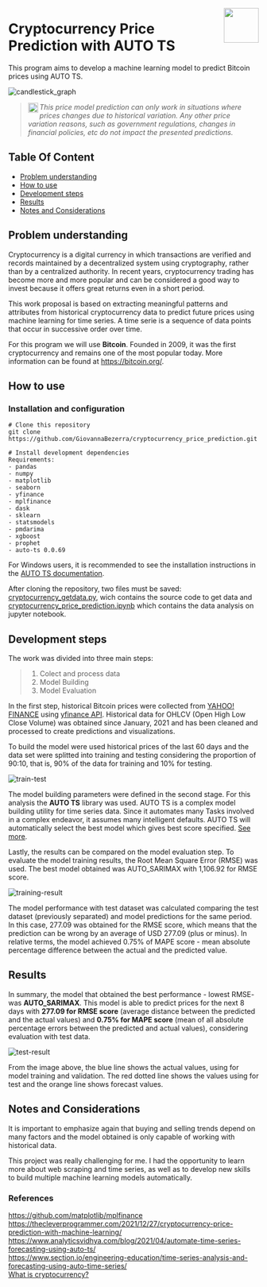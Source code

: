 <img src="https://user-images.githubusercontent.com/44107852/233521994-973b8bb0-7973-4eda-b5ef-78dc5cc2414a.png" align="right"
      width="70" height="70">
      
# Cryptocurrency Price Prediction with AUTO TS
   
   
This program aims to develop a machine learning model to predict Bitcoin prices using AUTO TS.

![candlestick_graph](https://user-images.githubusercontent.com/44107852/233504877-c678f7a7-a469-4107-aa42-3b40a1b591b3.jpg)

><img src="https://user-images.githubusercontent.com/44107852/232332112-330712e3-4ed0-4703-a88e-4fc4edbe68db.png" 
align="left" alt="imdb logo" width="20" height="20">
*This price model prediction can only work in situations where prices changes due to historical variation. Any other price variation reasons, such as government regulations, changes in financial policies, etc do not impact the presented predictions.*

## Table Of Content  

- [Problem understanding](#problem-understanding)  
- [How to use](#how-to-use)  
- [Development steps](#development-steps)    
- [Results](#results)  
- [Notes and Considerations](#notes-and-considerations)  


## Problem understanding  

Cryptocurrency is a digital currency in which transactions are verified and records maintained by a decentralized system using cryptography, rather than by a centralized authority. In recent years, cryptocurrency trading has become more and more popular and can be considered a good way to invest because it offers great returns even in a short period.   

This work proposal is based on extracting meaningful patterns and attributes from historical cryptocurrency data to predict future prices using machine learning for time series. A time serie is a sequence of data points that occur in successive order over time.   

For this program we will use **Bitcoin**. Founded in 2009, it was the first cryptocurrency and remains one of the most popular today. More information can be found at https://bitcoin.org/.

## How to use  

### Installation and configuration 

```
# Clone this repository
git clone https://github.com/GiovannaBezerra/cryptocurrency_price_prediction.git

# Install development dependencies
Requirements:
- pandas
- numpy
- matplotlib
- seaborn
- yfinance
- mplfinance
- dask
- sklearn
- statsmodels
- pmdarima
- xgboost
- prophet
- auto-ts 0.0.69
```

For Windows users, it is recommended to see the installation instructions in the [AUTO TS documentation](https://github.com/AutoViML/Auto_TS#note-for-windows-users).

After cloning the repository, two files must be saved: [cryptocurrency_getdata.py](https://github.com/GiovannaBezerra/cryptocurrency_price_prediction/blob/main/cryptocurrency_get_data.py), wich contains the source code to get data and [cryptocurrency_price_prediction.ipynb](https://github.com/GiovannaBezerra/cryptocurrency_price_prediction/blob/main/cryptocurrency_price_prediction.ipynb) which contains the data analysis on jupyter notebook.

## Development steps

The work was divided into three main steps:   
> 1. Colect and process data
> 2. Model Building
> 3. Model Evaluation

In the first step, historical Bitcoin prices were collected from [YAHOO! FINANCE](https://finance.yahoo.com/quote/BTC-USD?p=BTC-USD&.tsrc=fin-srch) using [yfinance API](https://pypi.org/project/yfinance/). Historical data for OHLCV (Open High Low Close Volume) was obtained since January, 2021 and has been cleaned and processed to create predictions and visualizations.   

To build the model were used historical prices of the last 60 days and the data set were splitted into training and testing considering the proportion of 90:10, that is, 90% of the data for training and 10% for testing.

![train-test](https://user-images.githubusercontent.com/44107852/233522145-7cdaaf11-9823-4406-b4a3-c5288c8d8350.jpg)

The model building parameters were defined in the second stage. For this analysis the **AUTO TS** library was used. AUTO TS is a complex model building utility for time series data. Since it automates many Tasks involved in a complex endeavor, it assumes many intelligent defaults. AUTO TS will automatically select the best model which gives best score specified. [See more](https://pypi.org/project/auto-ts/). 

Lastly, the results can be compared on the model evaluation step. To evaluate the model training results, the Root Mean Square Error (RMSE) was used. The best model obtained was AUTO_SARIMAX with 1,106.92 for RMSE score.

![training-result](https://user-images.githubusercontent.com/44107852/233522180-d3b92ac4-9369-43c2-b65d-d88490dcfd1e.jpg)

The model performance with test dataset was calculated comparing the test dataset (previously separated) and model predictions for the same period. In this case, 277.09 was obtained for the RMSE score, which means that the prediction can be wrong by an average of USD 277.09 (plus or minus). In relative terms, the model achieved 0.75% of MAPE score - mean absolute percentage difference between the actual and the predicted value.


## Results 

In summary, the model that obtained the best performance - lowest RMSE- was **AUTO_SARIMAX**. This model is able to predict prices for the next 8 days with **277.09 for RMSE score** (average distance between the predicted and the actual values) and **0.75% for MAPE score** (mean of all absolute percentage errors between the predicted and actual values), considering evaluation with test data.

![test-result](https://user-images.githubusercontent.com/44107852/233242095-ce8bebde-2588-4cdd-a3f3-0e4aced02d94.jpg)

From the image above, the blue line shows the actual values, using for model training and validation. The red dotted line shows the values using for test and the orange line shows forecast values.


## Notes and Considerations  

It is important to emphasize again that buying and selling trends depend on many factors and the model obtained is only capable of working with historical data.

This project was really challenging for me. I had the opportunity to learn more about web scraping and time series, as well as to develop new skills to build multiple machine learning models automatically.


### References

<https://github.com/matplotlib/mplfinance>   
<https://thecleverprogrammer.com/2021/12/27/cryptocurrency-price-prediction-with-machine-learning/>  
<https://www.analyticsvidhya.com/blog/2021/04/automate-time-series-forecasting-using-auto-ts/>  
<https://www.section.io/engineering-education/time-series-analysis-and-forecasting-using-auto-time-series/>   
[What is cryptocurrency?](https://www.google.com/search?q=what+is+cryptocurrency&rlz=1C1GCEA_enBR960BR960&oq=what+is+crypt&aqs=chrome.2.0i512j69i57j0i512l4j0i22i30l4.4489j0j7&sourceid=chrome&ie=UTF-8)
